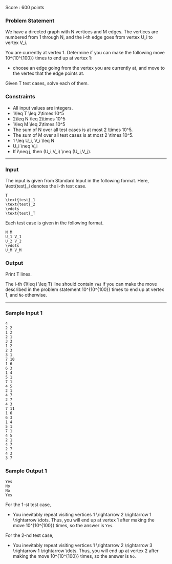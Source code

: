 Score : 600 points

### Problem Statement

We have a directed graph with N vertices and M edges.
The vertices are numbered from 1 through N, and the i-th edge goes from vertex U\_i to vertex V\_i.

You are currently at vertex 1.
Determine if you can make the following move 10^{10^{100}} times to end up at vertex 1:

* choose an edge going from the vertex you are currently at, and move to the vertex that the edge points at.

Given T test cases, solve each of them.

### Constraints

* All input values are integers.
* 1\leq T \leq 2\times 10^5
* 2\leq N \leq 2\times 10^5
* 1\leq M \leq 2\times 10^5
* The sum of N over all test cases is at most 2 \times 10^5.
* The sum of M over all test cases is at most 2 \times 10^5.
* 1 \leq U\_i, V\_i \leq N
* U\_i \neq V\_i
* If i\neq j, then (U\_i,V\_i) \neq (U\_j,V\_j).

---

### Input

The input is given from Standard Input in the following format.
Here, \text{test}\_i denotes the i-th test case.

```
T
\text{test}_1
\text{test}_2
\vdots
\text{test}_T
```

Each test case is given in the following format.

```
N M
U_1 V_1
U_2 V_2
\vdots
U_M V_M
```

### Output

Print T lines.

The i-th (1\leq i \leq T) line should contain `Yes` if you can make the move described in the problem statement 10^{10^{100}} times to end up at vertex 1,
and `No` otherwise.

---

### Sample Input 1

```
4
2 2
1 2
2 1
3 3
1 2
2 3
3 1
7 10
1 6
6 3
1 4
5 1
7 1
4 5
2 1
4 7
2 7
4 3
7 11
1 6
6 3
1 4
5 1
7 1
4 5
2 1
4 7
2 7
4 3
3 7
```

### Sample Output 1

```
Yes
No
No
Yes
```

For the 1-st test case,

* You inevitably repeat visiting vertices 1 \rightarrow 2 \rightarrow 1 \rightarrow \dots.
  Thus, you will end up at vertex 1 after making the move 10^{10^{100}} times, so the answer is `Yes`.

For the 2-nd test case,

* You inevitably repeat visiting vertices 1 \rightarrow 2 \rightarrow 3 \rightarrow 1 \rightarrow \dots.
  Thus, you will end up at vertex 2 after making the move 10^{10^{100}} times, so the answer is `No`.